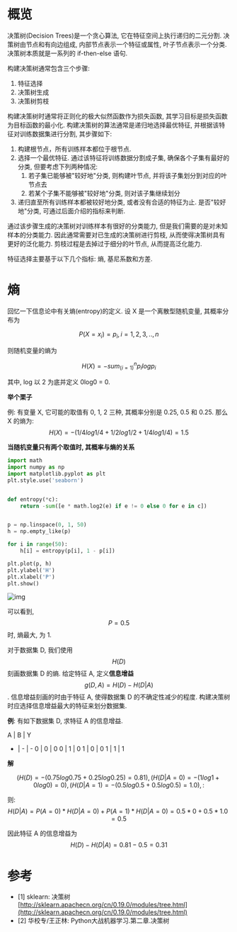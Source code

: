 # 概览

决策树(Decision Trees)是一个贪心算法, 它在特征空间上执行递归的二元分割. 决策树由节点和有向边组成, 内部节点表示一个特征或属性, 叶子节点表示一个分类. 决策树本质就是一系列的 if-then-else 语句.

构建决策树通常包含三个步骤:

1. 特征选择
2. 决策树生成
3. 决策树剪枝

构建决策树时通常将正则化的极大似然函数作为损失函数, 其学习目标是损失函数为目标函数的最小化. 构建决策树的算法通常是递归地选择最优特征, 并根据该特征对训练数据集进行分割, 其步骤如下:

1. 构建根节点，所有训练样本都位于根节点.
2. 选择一个最优特征. 通过该特征将训练数据分割成子集, 确保各个子集有最好的分类, 但要考虑下列两种情况:
    1. 若子集已能够被"较好地"分类, 则构建叶节点, 并将该子集划分到对应的叶节点去
    2. 若某个子集不能够被"较好地"分类, 则对该子集继续划分
3. 递归直至所有训练样本都被较好地分类, 或者没有合适的特征为止. 是否"较好地"分类, 可通过后面介绍的指标来判断.

通过该步骤生成的决策树对训练样本有很好的分类能力, 但是我们需要的是对未知样本的分类能力. 因此通常需要对已生成的决策树进行剪枝, 从而使得决策树具有更好的泛化能力. 剪枝过程是去掉过于细分的叶节点, 从而提高泛化能力.

特征选择主要基于以下几个指标: 熵, 基尼系数和方差.

# 熵

回忆一下信息论中有关熵(entropy)的定义. 设 X 是一个离散型随机变量, 其概率分布为

$$
P(X=x_i) = p_i, i=1, 2, 3, .., n
$$

则随机变量的熵为

$$
H(X) = - sum_(i=1)^np_ilogp_i
$$

其中, log 以 2 为底并定义 0log0 = 0.

**举个栗子**

例: 有变量 X, 它可能的取值有 0, 1, 2 三种, 其概率分别是 0.25, 0.5 和 0.25. 那么 X 的熵为: $$H(X) = -(1/4log{1/4} + 1/2log{1/2} + 1/4log{1/4}) = 1.5$$

**当随机变量只有两个取值时, 其概率与熵的关系**

```py
import math
import numpy as np
import matplotlib.pyplot as plt
plt.style.use('seaborn')


def entropy(*c):
    return -sum([e * math.log2(e) if e != 0 else 0 for e in c])


p = np.linspace(0, 1, 50)
h = np.empty_like(p)

for i in range(50):
    h[i] = entropy(p[i], 1 - p[i])

plt.plot(p, h)
plt.ylabel('H')
plt.xlabel('P')
plt.show()
```

![img](/img/daze/sklearn/tree/ph.png)

可以看到, $$P=0.5$$ 时, 熵最大, 为 1.

对于数据集 D, 我们使用 $$H(D)$$ 刻画数据集 D 的熵. 给定特征 A, 定义**信息增益** $$g(D, A)=H(D) - H(D|A)$$. 信息增益刻画的时由于特征 A, 使得数据集 D 的不确定性减少的程度. 构建决策树时应选择信息增益最大的特征来划分数据集.

**例**: 有如下数据集 D, 求特征 A 的信息增益.

A | B | Y
- | - | -
0 | 0 | 0
0 | 1 | 0
1 | 0 | 0
1 | 1 | 1

**解**

$$
{
    (H(D) = -(0.75log0.75 + 0.25log0.25) = 0.81),
    (H(D|A=0) = -(1log1 + 0log0) = 0),
    (H(D|A=1) = -(0.5log0.5 + 0.5log0.5) = 1.0),
:}
$$

则: $$
H(D|A) = P(A=0) * H(D|A=0) + P(A=1) * H(D|A=0) = 0.5 * 0 + 0.5 * 1.0 = 0.5
$$

因此特征 A 的信息增益为 $$H(D) - H(D|A) = 0.81 - 0.5 = 0.31$$

# 参考

- [1] sklearn: 决策树 [http://sklearn.apachecn.org/cn/0.19.0/modules/tree.html](http://sklearn.apachecn.org/cn/0.19.0/modules/tree.html)
- [2] 华校专/王正林: Python大战机器学习.第二章.决策树
